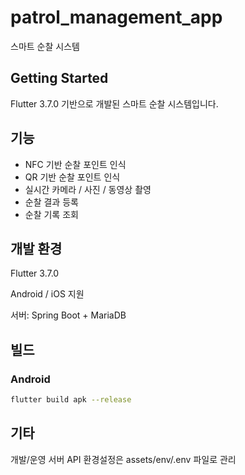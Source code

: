 # patrol_management_app

스마트 순찰 시스템

## Getting Started
Flutter 3.7.0 기반으로 개발된 스마트 순찰 시스템입니다.

## 기능
- NFC 기반 순찰 포인트 인식
- QR 기반 순찰 포인트 인식
- 실시간 카메라 / 사진 / 동영상 촬영
- 순찰 결과 등록
- 순찰 기록 조회

## 개발 환경
Flutter 3.7.0

Android / iOS 지원

서버: Spring Boot + MariaDB

## 빌드
### Android

```bash
flutter build apk --release
```

## 기타
개발/운영 서버 API 환경설정은 assets/env/.env 파일로 관리
